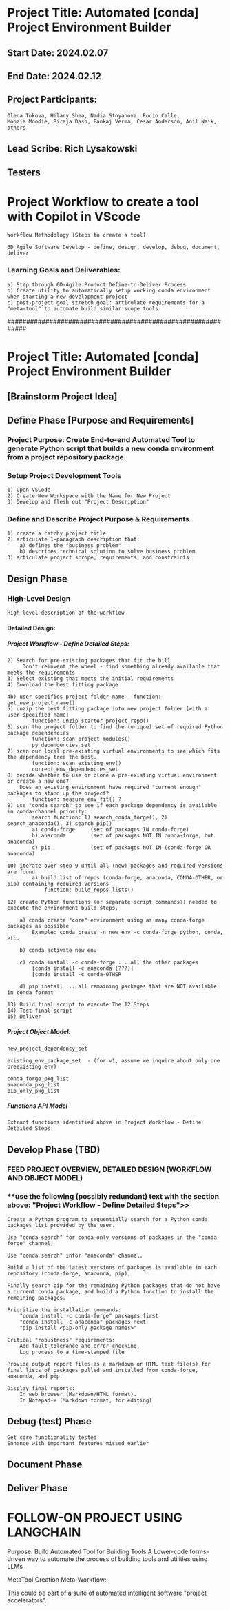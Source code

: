 # Project Title: Automated [conda] Project Environment Builder 

## Start Date:  2024.02.07
## End Date:    2024.02.12

## Project Participants:
    Olena Tokova, Hilary Shea, Nadia Stoyanova, Rocio Calle, 
    Monzia Moodie, Biraja Dash, Pankaj Verma, Cesar Anderson, Anil Naik, others

## Lead Scribe: Rich Lysakowski
## Testers

# Project Workflow to create a tool with Copilot in VScode 
    Workflow Methodology (Steps to create a tool)
        
    6D Agile Software Develop - define, design, develop, debug, document, deliver

### Learning Goals and Deliverables: 
    a) Step through 6D-Agile Product Define-to-Deliver Process 
    b) Create utility to automatically setup working conda environment when starting a new development project
    c) post-project goal stretch goal: articulate requirements for a "meta-tool" to automate build similar scope tools 

#############################################################

# Project Title: Automated [conda] Project Environment Builder 

## [Brainstorm Project Idea]

## Define Phase [Purpose and Requirements]

### Project Purpose: Create End-to-end Automated Tool to generate Python script that builds a new conda environment from a project repository package.

### Setup Project Development Tools
    1) Open VSCode
    2) Create New Workspace with the Name for New Project
    3) Develop and flesh out "Project Description"

### Define and Describe Project Purpose & Requirements
    1) create a catchy project title 
    2) articulate 1-paragraph description that:
        a) defines the "business problem"
        b) describes technical solution to solve business problem
    3) articulate project scrope, requirements, and constraints

## Design Phase

### High-Level Design 
    High-level description of the workflow 

#### Detailed Design: 

##### Project Workflow - Define Detailed Steps: 

    2) Search for pre-existing packages that fit the bill
         Don't reinvent the wheel - find something already available that meets the requirements
    3) Select existing that meets the initial requirements
    4) Download the best fitting package

    4b) user-specifies project folder name - function: get_new_project_name()
    5) unzip the best fitting package into new project folder [with a user-specified name]
            function: unzip_starter_project_repo()
    6) scan the project folder to find the (unique) set of required Python package dependencies
            function: scan_project_modules()
            py_dependencies_set
    7) scan our local pre-existing virtual environments to see which fits the dependency tree the best.
            function: scan_existing_env()
            current_env_dependencies_set
    8) decide whether to use or clone a pre-existing virtual environment or create a new one?
        Does an existing environment have required "current enough" packages to stand up the project?
            function: measure_env_fit() ? 
    9) use "conda search" to see if each package dependency is available in conda-channel priority: 
            search function: 1) search_conda_forge(), 2) search_anaconda(), 3) search_pip()
            a) conda-forge     (set of packages IN conda-forge)
            b) anaconda        (set of packages NOT IN conda-forge, but anaconda)
            c) pip             (set of packages NOT IN (conda-forge OR anaconda)

    10) iterate over step 9 until all (new) packages and required versions are found
            a) build list of repos (conda-forge, anaconda, CONDA-OTHER, or pip) containing required versions 
                function: build_repos_lists()

    12) create Python functions (or separate script commands?) needed to execute the environment build steps.

        a) conda create "core" environment using as many conda-forge packages as possible
            Example: conda create -n new_env -c conda-forge python, conda, etc.

        b) conda activate new_env

        c) conda install -c conda-forge ... all the other packages
            [conda install -c anaconda (???)]
            [conda install -c conda-OTHER

        d) pip install ... all remaining packages that are NOT available in conda format

    13) Build final script to execute The 12 Steps 
    14) Test final script
    15) Deliver

##### Project Object Model: 
    new_project_dependency_set

    existing_env_package_set  - (for v1, assume we inquire about only one preexisting env)

    conda_forge_pkg_list
    anaconda_pkg_list
    pip_only_pkg_list

##### Functions API Model

    Extract functions identified above in Project Workflow - Define Detailed Steps: 

## Develop Phase (TBD)

### **FEED PROJECT OVERVIEW, DETAILED DESIGN (WORKFLOW AND OBJECT MODEL)**

### **use the following (possibly redundant) text with the section above: "Project Workflow - Define Detailed Steps">>

    Create a Python program to sequentially search for a Python conda packages list provided by the user. 

    Use "conda search" for conda-only versions of packages in the "conda-forge" channel,

    Use "conda search" infor "anaconda" channel. 

    Build a list of the latest versions of packages is available in each repository (conda-forge, anaconda, pip), 

    Finally search pip for the remaining Python packages that do not have a current conda package, and build a Python function to install the remaining packages.

    Prioritize the installation commands:
        "conda install -c conda-forge" packages first 
        "conda install -c anaconda" packages next 
        "pip install <pip-only package names>"

    Critical "robustness" requirements:  
        Add fault-tolerance and error-checking, 
        Log process to a time-stamped file 

    Provide output report files as a markdown or HTML text file(s) for final lists of packages pulled and installed from conda-forge, anaconda, and pip.  

    Display final reports:
        In web browser (Markdown/HTML format). 
        In Notepad++ (Markdown format, for editing)



## Debug (test) Phase
    Get core functionality tested
    Enhance with important features missed earlier


## Document Phase

## Deliver Phase




# FOLLOW-ON PROJECT USING LANGCHAIN 

Purpose: Build Automated Tool for Building Tools
    A Lower-code forms-driven way to automate the process of building  tools and utilities using LLMs

MetaTool Creation Meta-Workflow:

This could be part of a suite of automated intelligent software "project accelerators". 